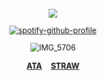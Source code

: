 <div align="center">

![](https://komarev.com/ghpvc/?username=DETRIUMS&label=BOUNTY_HUNTERS&color=orange&style=flat)


<div align="center">

[![spotify-github-profile](https://spotify-github-profile.kittinanx.com/api/view?uid=tildejohanne&cover_image=true&theme=novatorem&show_offline=true&background_color=121212&interchange=true&bar_color=53b14f&bar_color_cover=true)](https://github.com/kittinan/spotify-github-profile)


![IMG_5706](https://github.com/user-attachments/assets/751e9e5c-722e-4c35-a0d1-1cb4ea9115e3)

<b>[ATA](https://vashthestampede.atabook.org) ㅤ[STRAW](https://detrium.straw.page/)</b>
